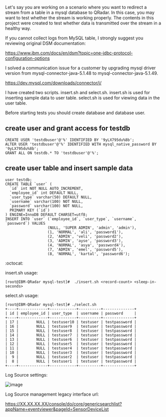 Let's say you are working on a scenario where you want to redirect a stream from a table in a mysql database to QRadar. In this case, you may want to test whether the stream is working properly. The contents in this project were created to test whether data is transmitted over the stream in a healthy way.

If you cannot collect logs from MySQL table, I strongly suggest you reviewing original DSM documentation:

https://www.ibm.com/docs/en/dsm?topic=one-jdbc-protocol-configuration-options

I solved a communication issue for a customer by upgrading mysql driver version from mysql-connector-java-5.1.48 to mysql-connector-java-5.1.49.

https://dev.mysql.com/downloads/connector/j/


I have created two scripts. insert.sh and select.sh. insert.sh is used for inserting sample data to user table. select.sh is used for viewing data in the user table.

Before starting tests you should create database and database user.

## create user and grant access for testdb
```
CREATE USER 'testdbuser'@'%' IDENTIFIED BY '9yLX795du%8b';
ALTER USER 'testdbuser'@'%' IDENTIFIED WITH mysql_native_password BY '9yLX795du%8b';
GRANT ALL ON testdb.* TO 'testdbuser'@'%';
```
## create user table and insert sample data
```
user testdb;
CREATE TABLE `user` (
  `id` int NOT NULL AUTO_INCREMENT,
  `employee_id` int DEFAULT NULL,
  `user_type` varchar(50) DEFAULT NULL,
  `username` varchar(100) NOT NULL,
  `password` varchar(100) NOT NULL,
  PRIMARY KEY (`id`)
) ENGINE=InnoDB DEFAULT CHARSET=utf8;
INSERT INTO `user` (`employee_id`, `user_type`, `username`, `password`) VALUES
                   (NULL, 'SUPER ADMIN', 'admin', 'admin'),
                   (1, 'NORMAL', 'ali', 'password1'),
                   (2, 'ADMIN', 'veli', 'password2'),
                   (3, 'ADMIN', 'ayse', 'password3'),
                   (4, 'NORMAL', 'asya', 'password4'),
                   (7, 'ADMIN', 'emel', 'password5'),
                   (8, 'NORMAL', 'kartal', 'password6');
```

:octocat:

insert.sh usage:
```
[root@IBM-QRadar mysql-test]#  ./insert.sh <record-count> <sleep-in-seconds>
```

select.sh usage:
```
[root@IBM-QRadar mysql-test]# ./select.sh
+----+-------------+------------+----------+--------------+
| id | employee_id | user_type  | username | password     |
+----+-------------+------------+----------+--------------+
| 17 |        NULL | testuser10 | testuser | testpassword |
| 16 |        NULL | testuser9  | testuser | testpassword |
| 15 |        NULL | testuser8  | testuser | testpassword |
| 14 |        NULL | testuser7  | testuser | testpassword |
| 13 |        NULL | testuser6  | testuser | testpassword |
| 12 |        NULL | testuser5  | testuser | testpassword |
| 11 |        NULL | testuser4  | testuser | testpassword |
| 10 |        NULL | testuser3  | testuser | testpassword |
|  9 |        NULL | testuser2  | testuser | testpassword |
|  8 |        NULL | testuser1  | testuser | testpassword |
+----+-------------+------------+----------+--------------+
```



Log Source settings:

![image](https://user-images.githubusercontent.com/2484823/163124517-306c31fe-a340-406a-bbed-81b8c037e4a8.png)

Log Source management legacy interface url:

https://XX.XX.XX.XX/console/do/core/genericsearchlist?appName=eventviewer&pageId=SensorDeviceList

